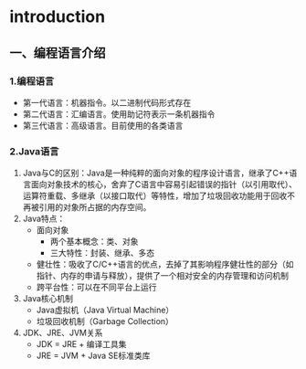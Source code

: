 # introduction

## 一、编程语言介绍

### 1.编程语言

* 第一代语言：机器指令。以二进制代码形式存在
* 第二代语言：汇编语言。使用助记符表示一条机器指令
* 第三代语言：高级语言。目前使用的各类语言

### 2.Java语言

1. Java与C的区别：Java是一种纯粹的面向对象的程序设计语言，继承了C++语言面向对象技术的核心，舍弃了C语言中容易引起错误的指针（以引用取代）、运算符重载、多继承（以接口取代）等特性，增加了垃圾回收功能用于回收不再被引用的对象所占据的内存空间。
2. Java特点：
	* 面向对象
		* 两个基本概念：类、对象
		* 三大特性：封装、继承、多态
	* 健壮性：吸收了C/C++语言的优点，去掉了其影响程序健壮性的部分（如指针、内存的申请与释放），提供了一个相对安全的内存管理和访问机制
	* 跨平台性：可以在不同平台上运行
3. Java核心机制
	* Java虚拟机（Java Virtual Machine）
	* 垃圾回收机制（Garbage Collection）
4. JDK、JRE、JVM关系
	* JDK = JRE + 编译工具集
	* JRE = JVM + Java SE标准类库
